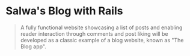 # Salwa's Blog with Rails

>A fully functional website showcasing a list of posts and enabling reader interaction through comments and post liking will be developed as a classic example of a blog website, known as "The Blog app".